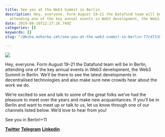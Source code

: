 ```yaml
---
title: See you at the Web3 Summit in Berlin
description: Hey, everyone. Form August 19–21 the Datafund team will be in Berlin,
  attending one of the key annual events in Web3 development, the Web3…
date: 2019-08-16T12:27:26.749Z
categories: []
keywords: []
slug: "/@miha.mohorko.cmt/see-you-at-the-web3-summit-in-berlin-77cd713867b5"

---
```

![](posts/img/1____2hzvdFqRMAdsEhz36M2aw.png)

Hey, everyone. Form August 19–21 the Datafund team will be in Berlin, attending one of the key annual events in Web3 development, the Web3 Summit in Berlin. We’ll be there to see the latest developments in decentralised technologies and also make sure new crowds hear about the work we do.

We’re excited to see and talk to some of the great folks we’ve had the pleasure to meet over the years and make new acquaintances. If you’ll be in Berlin and want to meet up or talk to us, let us know through one of our channels listed below. We’d love to hear from you!

See you in Berlin!+11

[**Twitter**](https://twitter.com/DataFundProject) [**Telegram**](https://t.me/DataFund) [**Linkedin**](https://www.linkedin.com/company/datafund)
